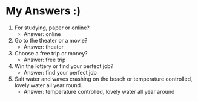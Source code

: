 # My Answers :)
1.  For studying, paper or online?
    - Answer: online
2. Go to the theater or a movie?
    - Answer: theater
3. Choose a free trip or money?
    - Answer: free trip
4. Win the lottery or find your perfect job?
    - Answer: find your perfect job
5. Salt water and waves crashing on the beach or temperature controlled, lovely water all year round.
    - Answer: temperature controlled, lovely water all year around
